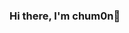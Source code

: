 ### Hi there, I'm chum0n👋

<!--
**chum0n/chum0n** is a ✨ _special_ ✨ repository because its `README.md` (this file) appears on your GitHub profile.

Here are some ideas to get you started:

- 🔭 I’m currently working on ...
- 🌱 I’m currently learning ...
- 👯 I’m looking to collaborate on ...
- 🤔 I’m looking for help with ...
- 💬 Ask me about ...
- 📫 How to reach me: ...
- 😄 Pronouns: ...
- ⚡ Fun fact: ...
-->

<!-- <p align="left"> 
  <a href="http://twitter.com/chum0n">
    <img height="20" src="https://img.shields.io/twitter/follow/chum0n?label=Twitter&logo=twitter&style=flat" />
  </a>
  <a href="https://github.com/chum0n">
    <img height="20" src="https://img.shields.io/github/followers/chum0n?label=follow&logo=github&style=flat" />
  </a>
</p>

[![Anurag's GitHub stats](https://github-readme-stats.vercel.app/api?username=chum0n&count_private=true&show_icons=true&hide=stars)](https://github.com/chum0n/github-readme-stats)　　 [![Top Langs](https://github-readme-stats.vercel.app/api/top-langs/?username=chum0n&layout=compact)](https://github.com/chum0n/github-readme-stats) -->
